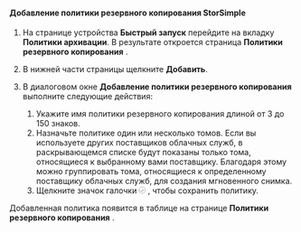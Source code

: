 
<!--author=alkohli last changed: 9/11/15-->

#### <a name="to-add-a-storsimple-backup-policy"></a>Добавление политики резервного копирования StorSimple
1. На странице устройства **Быстрый запуск** перейдите на вкладку **Политики архивации**. В результате откроется страница **Политики резервного копирования** .
2. В нижней части страницы щелкните **Добавить**.
3. В диалоговом окне **Добавление политики резервного копирования** выполните следующие действия:
   
   1. Укажите имя политики резервного копирования длиной от 3 до 150 знаков.
   2. Назначьте политике один или несколько томов. Если вы используете других поставщиков облачных служб, в раскрывающемся списке будут показаны только тома, относящиеся к выбранному вами поставщику. Благодаря этому можно группировать тома, относящиеся к определенному поставщику облачных служб, для создания мгновенного снимка.
   3. Щелкните значок галочки  ![значок галочки](./media/storsimple-add-backup-policy/HCS_CheckIcon-include.png) , чтобы сохранить политику.

Добавленная политика появится в таблице на странице **Политики резервного копирования** .



<!--HONumber=Nov16_HO3-->


